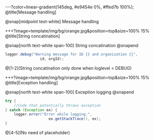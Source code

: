 ---?color=linear-gradient(145deg, #e9454e 0%, #ffed7b 100%);
@title[Message handling]

@snap[midpoint text-white]
Message handling

+++?image=template/img/bg/orange.jpg&position=top&size=100% 15%
@title[String concatination]

@snap[north text-white span-100]
String concatination
@snapend

```java
logger.debug("Warning message for ID {} and organization {}",
                id, orgId);
```

@[1-2](String concatination only done when loglevel < DEBUG)

+++?image=template/img/bg/orange.jpg&position=top&size=100% 15%
@title[Exception handling]

@snap[north text-white span-100]
Exception logging
@snapend

```java
try {
    //Code that potentially throws exception
} catch (Exception ex) {
    logger.error("Error while logging.",
                    ex.getStackTrace(), ex);
}
```
@[4-5](No need of placeholder)
